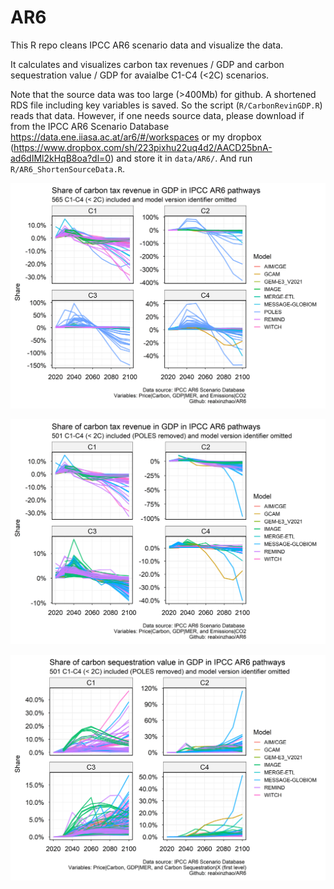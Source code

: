 # AR6
This R repo cleans IPCC AR6 scenario data and visualize the data. 

It calculates and visualizes carbon tax revenues / GDP and carbon sequestration value / GDP for avaialbe C1-C4 (<2C) scenarios.

Note that the source data was too large (>400Mb) for github. A shortened RDS file including key variables is saved. So the script (`R/CarbonRevinGDP.R`) reads that data. However, if one needs source data, please download if from the IPCC AR6 Scenario Database https://data.ene.iiasa.ac.at/ar6/#/workspaces
or my dropbox (https://www.dropbox.com/sh/223pixhu22uq4d2/AACD25bnA-ad6dIMl2kHqB8oa?dl=0) and store it in `data/AR6/`. And run `R/AR6_ShortenSourceData.R`.

![Image](output/CarbonRevInGDP.png)

![Image](output/CarbonRevInGDP_noPOLES.png)

![Image](output/CarbonCSInGDP_noPOLES.png)
